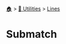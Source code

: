 <!--startTocHeader-->
[🏠](../../README.md) > [🔧 Utilities](../README.md) > [Lines](README.md)
# Submatch
<!--endTocHeader--

TODO: Write about `Submatch`

!--startTocSubTopic-->
<!--endTocSubTopic-->